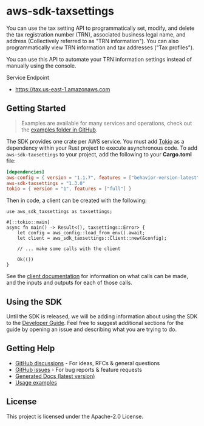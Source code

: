 # aws-sdk-taxsettings

You can use the tax setting API to programmatically set, modify, and delete the tax registration number (TRN), associated business legal name, and address (Collectively referred to as "TRN information"). You can also programmatically view TRN information and tax addresses ("Tax profiles").

You can use this API to automate your TRN information settings instead of manually using the console.

Service Endpoint
  - https://tax.us-east-1.amazonaws.com

## Getting Started

> Examples are available for many services and operations, check out the
> [examples folder in GitHub](https://github.com/awslabs/aws-sdk-rust/tree/main/examples).

The SDK provides one crate per AWS service. You must add [Tokio](https://crates.io/crates/tokio)
as a dependency within your Rust project to execute asynchronous code. To add `aws-sdk-taxsettings` to
your project, add the following to your **Cargo.toml** file:

```toml
[dependencies]
aws-config = { version = "1.1.7", features = ["behavior-version-latest"] }
aws-sdk-taxsettings = "1.3.0"
tokio = { version = "1", features = ["full"] }
```

Then in code, a client can be created with the following:

```rust,no_run
use aws_sdk_taxsettings as taxsettings;

#[::tokio::main]
async fn main() -> Result<(), taxsettings::Error> {
    let config = aws_config::load_from_env().await;
    let client = aws_sdk_taxsettings::Client::new(&config);

    // ... make some calls with the client

    Ok(())
}
```

See the [client documentation](https://docs.rs/aws-sdk-taxsettings/latest/aws_sdk_taxsettings/client/struct.Client.html)
for information on what calls can be made, and the inputs and outputs for each of those calls.

## Using the SDK

Until the SDK is released, we will be adding information about using the SDK to the
[Developer Guide](https://docs.aws.amazon.com/sdk-for-rust/latest/dg/welcome.html). Feel free to suggest
additional sections for the guide by opening an issue and describing what you are trying to do.

## Getting Help

* [GitHub discussions](https://github.com/awslabs/aws-sdk-rust/discussions) - For ideas, RFCs & general questions
* [GitHub issues](https://github.com/awslabs/aws-sdk-rust/issues/new/choose) - For bug reports & feature requests
* [Generated Docs (latest version)](https://awslabs.github.io/aws-sdk-rust/)
* [Usage examples](https://github.com/awslabs/aws-sdk-rust/tree/main/examples)

## License

This project is licensed under the Apache-2.0 License.

